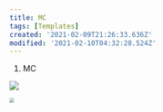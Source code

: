 ```yaml
---
title: MC
tags: [Templates]
created: '2021-02-09T21:26:33.636Z'
modified: '2021-02-10T04:32:28.524Z'
---
```


1. MC

![](../attachments/)

   <img src="../attachments/ZZZ.png" style="zoom:50%;" />



[//]: # (Comment here)
